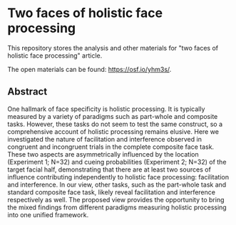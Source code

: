 # Two faces of holistic face processing

This repository stores the analysis and other materials for "two faces of holistic face processing" article. 

The open materials can be found: https://osf.io/yhm3s/. 

## Abstract

One hallmark of face specificity is holistic processing. It is typically measured by a variety of paradigms such as part-whole and composite tasks. However, these tasks do not seem to test the same construct, so a comprehensive account of holistic processing remains elusive. Here we investigated the nature of facilitation and interference observed in congruent and incongruent trials in the complete composite face task. These two aspects are asymmetrically influenced by the location (Experiment 1; N=32) and cueing probabilities (Experiment 2; N=32) of the target facial half, demonstrating that there are at least two sources of influence contributing independently to holistic face processing: facilitation and interference. In our view, other tasks, such as the part-whole task and standard composite face task, likely reveal facilitation and interference respectively as well. The proposed view provides the opportunity to bring the mixed findings from different paradigms measuring holistic processing into one unified framework. 
